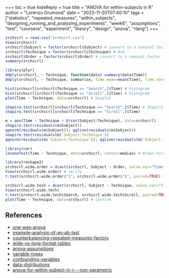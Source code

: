 +++
toc = true
hideReply = true
title = "ANOVA for within-subjects in R"
author = "Lorenzo Drumond"
date = "2023-11-20T07:40:10"
tags = ["statistics",  "repeated_measures",  "within_subjects",  "designing_running_and_analyzing_experiments",  "week6",  "assumptions",  "test",  "coursera",  "experiment",  "theory",  "design",  "anova",  "rlang"]
+++


```R
srchscrl = read.csv("srchscrl.csv")
View(srchscrl)
srchscrl$Subject = factor(srchscrl$Subject) # convert to a nominal factor
srchscrl$Technique = factor(srchscrl$Technique) # Rv4
srchscrl$Order = factor(srchscrl$Order) # convert to a nominal factor
summary(srchscrl)

library(plyr)
ddply(srchscrl, ~ Technique, function(data) summary(data$Time))
ddply(srchscrl, ~ Technique, summarise, Time.mean=mean(Time), Time.sd=sd(Time))

hist(srchscrl[srchscrl$Technique == "Search",]$Time) # histogram
hist(srchscrl[srchscrl$Technique == "Scroll",]$Time) # histogram
plot(Time ~ Technique, data=srchscrl) # boxplot

shapiro.test(srchscrl[srchscrl$Technique == "Search",]$Time) # Shapiro-Wilk
shapiro.test(srchscrl[srchscrl$Technique == "Scroll",]$Time)

m = aov(Time ~ Technique + Error(Subject/Technique), data=srchscrl)
shapiro.test(residuals(m$Subject))
qqnorm(residuals(m$Subject)); qqline(residuals(m$Subject))
shapiro.test(residuals(m$`Subject:Technique`))
qqnorm(residuals(m$`Subject:Technique`)); qqline(residuals(m$`Subject:Technique`))

library(car)
leveneTest(Time ~ Technique, data=srchscrl, center=median) # Brown-Forsythe test

library(reshape2)
srchscrl.wide.order = dcast(srchscrl, Subject ~ Order, value.var="Time") # go wide
View(srchscrl.wide.order) # verify
t.test(srchscrl.wide.order$"1", srchscrl.wide.order$"2", paired=TRUE)

srchscrl.wide.tech = dcast(srchscrl, Subject ~ Technique, value.var="Time") # go wide
View(srchscrl.wide.tech)
t.test(srchscrl.wide.tech$Search, srchscrl.wide.tech$Scroll, paired=TRUE)
plot(Time ~ Technique, data=srchscrl) # confirm
```

## References
- [one-way-anova](/wiki/one-way-anova/)
- [example-analysis-of-an-ab-test](/wiki/example-analysis-of-an-ab-test/)
- [counterbalancing-repeated-measures-factors](/wiki/counterbalancing-repeated-measures-factors/)
- [wide-vs-long-format-tables](/wiki/wide-vs-long-format-tables/)
- [anova-assumptions](/wiki/anova-assumptions/)
- [variable-types](/wiki/variable-types/)
- [confounding-variables](/wiki/confounding-variables/)
- [data-distributions](/wiki/data-distributions/)
- [anova-for-within-subject-in-r---non-parametric](/wiki/anova-for-within-subject-in-r---non-parametric/)
